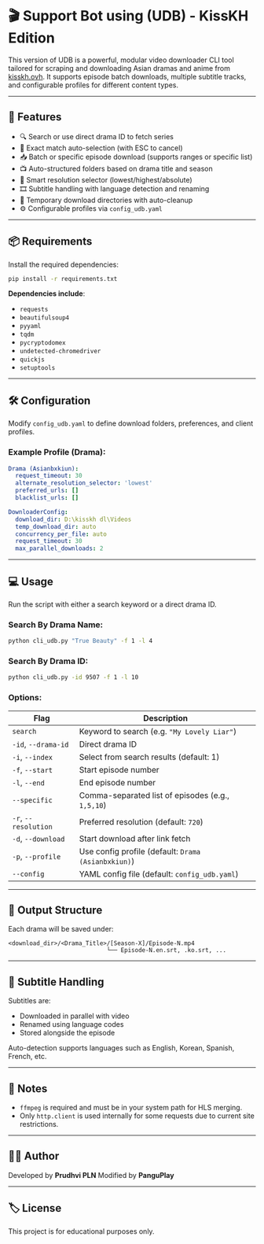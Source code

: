 # 🎬 Support Bot using (UDB) - KissKH Edition

This version of UDB is a powerful, modular video downloader CLI tool tailored for scraping and downloading Asian dramas and anime from [kisskh.ovh](https://kisskh.ovh). It supports episode batch downloads, multiple subtitle tracks, and configurable profiles for different content types.

---

## 🚀 Features

- 🔍 Search or use direct drama ID to fetch series
- 🎯 Exact match auto-selection (with ESC to cancel)
- 📥 Batch or specific episode download (supports ranges or specific list)
- 📺 Auto-structured folders based on drama title and season
- 🧠 Smart resolution selector (lowest/highest/absolute)
- 🎞 Subtitle handling with language detection and renaming
- 💾 Temporary download directories with auto-cleanup
- ⚙ Configurable profiles via `config_udb.yaml`

---

## 📦 Requirements

Install the required dependencies:

```bash
pip install -r requirements.txt
```

**Dependencies include**:
- `requests`
- `beautifulsoup4`
- `pyyaml`
- `tqdm`
- `pycryptodomex`
- `undetected-chromedriver`
- `quickjs`
- `setuptools`

---

## 🛠 Configuration

Modify `config_udb.yaml` to define download folders, preferences, and client profiles.

### Example Profile (Drama):
```yaml
Drama (Asianbxkiun):
  request_timeout: 30
  alternate_resolution_selector: 'lowest'
  preferred_urls: []
  blacklist_urls: []

DownloaderConfig:
  download_dir: D:\kisskh dl\Videos
  temp_download_dir: auto
  concurrency_per_file: auto
  request_timeout: 30
  max_parallel_downloads: 2
```

---

## 💻 Usage

Run the script with either a search keyword or a direct drama ID.

### Search By Drama Name:
```bash
python cli_udb.py "True Beauty" -f 1 -l 4
```

### Search By Drama ID:
```bash
python cli_udb.py -id 9507 -f 1 -l 10
```

### Options:

| Flag                 | Description |
|----------------------|-------------|
| `search`             | Keyword to search (e.g. `"My Lovely Liar"`) |
| `-id`, `--drama-id`  | Direct drama ID |
| `-i`, `--index`      | Select from search results (default: 1) |
| `-f`, `--start`      | Start episode number |
| `-l`, `--end`        | End episode number |
| `--specific`         | Comma-separated list of episodes (e.g., `1,5,10`) |
| `-r`, `--resolution` | Preferred resolution (default: `720`) |
| `-d`, `--download`   | Start download after link fetch |
| `-p`, `--profile`    | Use config profile (default: `Drama (Asianbxkiun)`) |
| `--config`           | YAML config file (default: `config_udb.yaml`) |

---

## 📁 Output Structure

Each drama will be saved under:
```
<download_dir>/<Drama_Title>/[Season-X]/Episode-N.mp4
                            └── Episode-N.en.srt, .ko.srt, ...
```

---

## 🧪 Subtitle Handling

Subtitles are:
- Downloaded in parallel with video
- Renamed using language codes
- Stored alongside the episode

Auto-detection supports languages such as English, Korean, Spanish, French, etc.

---

## 📌 Notes

- `ffmpeg` is required and must be in your system path for HLS merging.
- Only `http.client` is used internally for some requests due to current site restrictions.

---

## 👨‍💻 Author

Developed by **Prudhvi PLN**
Modified by **PanguPlay**

---

## 🏷 License

This project is for educational purposes only.
